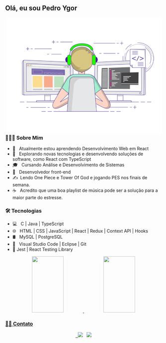 <h2> Olá, eu sou Pedro Ygor</h2>
<img align="right" alt="GIF" src="./imgs/logo.gif" width="500"/>

<h3> 👨🏻‍💻 Sobre Mim </h3>

- 🔭 &nbsp; Atualmente estou aprendendo Desenvolvimento Web em React
- 🤔 &nbsp; Explorando novas tecnologias e desenvolvendo soluções de software, como React com TypeScript
- 🎓 &nbsp; Cursando Análise e Desenvolvimento de Sistemas
- 💼 &nbsp; Desenvolvedor front-end
- ✍️ &nbsp;Lendo One Piece e Tower Of God e jogando PES nos finais de semana.
- ☕ &nbsp; Acredito que uma boa playlist de música pode ser a solução para a maior parte do estresse.

<h3>🛠 Tecnologias</h3>

- 💻 &nbsp; C | Java | TypeScript
- 🌐 &nbsp; HTML | CSS | JavaScript | React | Redux | Context API | Hooks
- 🛢 &nbsp; MySQL | PostgreSQL
- 🔧 &nbsp; Visual Studio Code | Eclipse | Git
- 🔎  Jest | React Testing Library

<!-- <br> -->
<div align="center">

<a href="https://github.com/pedroygor" />

<img height="180em" width="45%" src="https://github-readme-stats.vercel.app/api?username=pedroygor&include_all_commits=true&count_private=true&show_icons=true&title_color=7A7ADB&icon_color=2234AE&text_color=D3D3D3&bg_color=0,000000,130F40"/>

<img height="180em" width="45%" src="https://github-readme-stats.vercel.app/api/top-langs/?username=pedroygor&layout=compact&text_color=D3D3D3&bg_color=0,000000,130F40"/>

</div>

<h3> 🤝🏻 Contato</h3>

<p align="center">
&nbsp; <a href="https://www.linkedin.com/in/pedro-ygor/" target="_blank" rel="noopener noreferrer"><img src="https://img.icons8.com/plasticine/100/000000/linkedin.png" width="50" /></a>
&nbsp; <a href="mailto:pedroygorlo888@gmail.com" target="_blank" rel="noopener noreferrer"><img src="https://img.icons8.com/plasticine/100/000000/gmail.png"  width="50" /></a>
</p>
